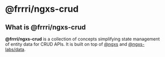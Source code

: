 # @frrri/ngxs-crud

## What is @frrri/ngxs-crud

**@frrri/ngxs-crud** is a collection of concepts simplifying state management of entity data for CRUD APIs. It is built on top of [@ngxs](https://ngxs.io) and [@ngxs-labs/data](https://github.com/ngxs-labs/data).

